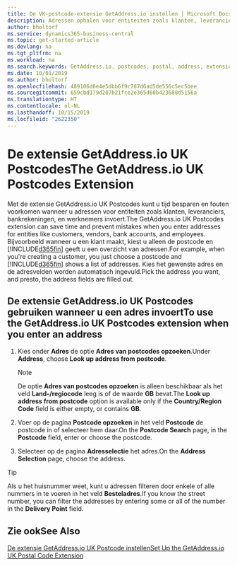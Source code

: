 ```yaml
---
title: De VK-postcode-extensie GetAddress.io instellen | Microsoft Docs
description: Adressen ophalen voor entiteiten zoals klanten, leveranciers, banken, medewerkers in het Verenigd Koninkrijk, van de service GetAddress.io.
author: bholtorf
ms.service: dynamics365-business-central
ms.topic: get-started-article
ms.devlang: na
ms.tgt_pltfrm: na
ms.workload: na
ms.search.keywords: GetAddress.io, postcodes, postal, address, extension
ms.date: 10/01/2019
ms.author: bholtorf
ms.openlocfilehash: 489106d6e4e5dbb6f9c787d6ad5de556c5ec5bee
ms.sourcegitcommit: 659cbd179d207b21fce2e365d60b423680d5156a
ms.translationtype: HT
ms.contentlocale: nl-NL
ms.lasthandoff: 10/15/2019
ms.locfileid: "2622350"
---
```

# <a name="the-getaddressio-uk-postcodes-extension"></a><span data-ttu-id="019f9-103">De extensie GetAddress.io UK Postcodes</span><span class="sxs-lookup"><span data-stu-id="019f9-103">The GetAddress.io UK Postcodes Extension</span></span>
<span data-ttu-id="019f9-104">Met de extensie GetAddress.io UK Postcodes kunt u tijd besparen en fouten voorkomen wanneer u adressen voor entiteiten zoals klanten, leveranciers, bankrekeningen, en werknemers invoert.</span><span class="sxs-lookup"><span data-stu-id="019f9-104">The GetAddress.io UK Postcodes extension can save time and prevent mistakes when you enter addresses for entities like customers, vendors, bank accounts, and employees.</span></span> <span data-ttu-id="019f9-105">Bijvoorbeeld wanneer u een klant maakt, kiest u alleen de postcode en [!INCLUDE[d365fin](includes/d365fin_md.md)] geeft u een overzicht van adressen.</span><span class="sxs-lookup"><span data-stu-id="019f9-105">For example, when you're creating a customer, you just choose a postcode and [!INCLUDE[d365fin](includes/d365fin_md.md)] shows a list of addresses.</span></span> <span data-ttu-id="019f9-106">Kies het gewenste adres en de adresvelden worden automatisch ingevuld.</span><span class="sxs-lookup"><span data-stu-id="019f9-106">Pick the address you want, and presto, the address fields are filled out.</span></span>  

## <a name="to-use-the-getaddressio-uk-postcodes-extension-when-you-enter-an-address"></a><span data-ttu-id="019f9-107">De extensie GetAddress.io UK Postcodes gebruiken wanneer u een adres invoert</span><span class="sxs-lookup"><span data-stu-id="019f9-107">To use the GetAddress.io UK Postcodes extension when you enter an address</span></span>
1. <span data-ttu-id="019f9-108">Kies onder **Adres** de optie **Adres van postcodes opzoeken**.</span><span class="sxs-lookup"><span data-stu-id="019f9-108">Under **Address**, choose **Look up address from postcode**.</span></span>  

    > [!NOTE]  
    >   <span data-ttu-id="019f9-109">De optie **Adres van postcodes opzoeken** is alleen beschikbaar als het veld **Land-/regiocode** leeg is of de waarde **GB** bevat.</span><span class="sxs-lookup"><span data-stu-id="019f9-109">The **Look up address from postcode** option is available only if the **Country/Region Code** field is either empty, or contains **GB**.</span></span>
2. <span data-ttu-id="019f9-110">Voer op de pagina **Postcode opzoeken** in het veld **Postcode** de postcode in of selecteer hem daar.</span><span class="sxs-lookup"><span data-stu-id="019f9-110">On the **Postcode Search** page, in the **Postcode** field, enter or choose the postcode.</span></span>  
3. <span data-ttu-id="019f9-111">Selecteer op de pagina **Adresselectie** het adres.</span><span class="sxs-lookup"><span data-stu-id="019f9-111">On the **Address Selection** page, choose the address.</span></span>  

> [!TIP]  
>   <span data-ttu-id="019f9-112">Als u het huisnummer weet, kunt u adressen filteren door enkele of alle nummers in te voeren in het veld **Besteladres**.</span><span class="sxs-lookup"><span data-stu-id="019f9-112">If you know the street number, you can filter the addresses by entering some or all of the number in the **Delivery Point** field.</span></span>


## <a name="see-also"></a><span data-ttu-id="019f9-113">Zie ook</span><span class="sxs-lookup"><span data-stu-id="019f9-113">See Also</span></span>
[<span data-ttu-id="019f9-114">De extensie GetAddress.io UK Postcode instellen</span><span class="sxs-lookup"><span data-stu-id="019f9-114">Set Up the GetAddress.io UK Postal Code Extension</span></span>](LocalFunctionality/UnitedKingdom/uk-setup-postal-code-service.md)
